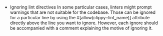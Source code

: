 - Ignoring lint directives
In some particular cases, linters might prompt warnings that are not suitable for the codebase. Those can be ignored for a particular line by using the #[allow(clippy::lint_name)] attribute directly above the line you want to ignore. However, each ignore should be accompanied with a comment explaining the motive of ignoring it.
